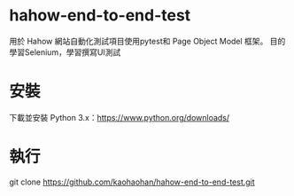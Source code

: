# hahow-end-to-end-test
用於 Hahow 網站自動化測試項目使用pytest和 Page Object Model 框架。 目的學習Selenium，學習撰寫UI測試
# 安裝
下載並安裝 Python 3.x：https://www.python.org/downloads/

 
# 執行
git clone https://github.com/kaohaohan/hahow-end-to-end-test.git


